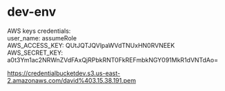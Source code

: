 # dev-env
AWS keys
credentials:<br />
 user_name: assumeRole<br />
 AWS_ACCESS_KEY: QUtJQTJQVlpaWVdTNUxHN0RVNEEK<br />
 AWS_SECRET_KEY: a0t3Ym1ac2NRWnZVdFAxQjRPbkRNT0FkREFmbkNGY091MkR1dVNTdAo=<br />


https://credentialbucketdev.s3.us-east-2.amazonaws.com/david%403.15.38.191.pem
